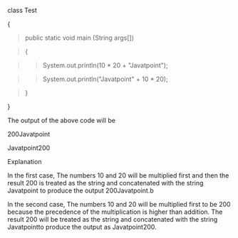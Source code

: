 class Test

{

> public static void main (String args\[\])

> {

> > System.out.println(10 \* 20 + \"Javatpoint\");

> > System.out.println(\"Javatpoint\" + 10 \* 20);

> }

}

The output of the above code will be

200Javatpoint

Javatpoint200

Explanation

In the first case, The numbers 10 and 20 will be multiplied first and
then the result 200 is treated as the string and concatenated with the
string Javatpoint to produce the output 200Javatpoint.b

In the second case, The numbers 10 and 20 will be multiplied first to be
200 because the precedence of the multiplication is higher than
addition. The result 200 will be treated as the string and concatenated
with the string Javatpointto produce the output as Javatpoint200.